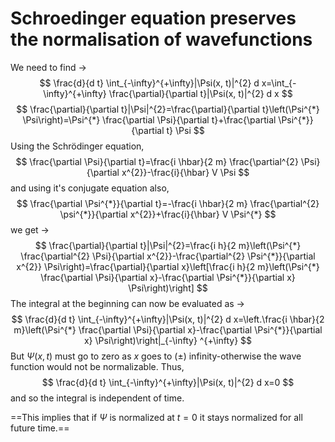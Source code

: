 # Schroedinger equation preserves the normalisation of wavefunctions
We need to find ->
$$
\frac{d}{d t} \int_{-\infty}^{+\infty}|\Psi(x, t)|^{2} d x=\int_{-\infty}^{+\infty} \frac{\partial}{\partial t}|\Psi(x, t)|^{2} d x
$$
$$
\frac{\partial}{\partial t}|\Psi|^{2}=\frac{\partial}{\partial t}\left(\Psi^{*} \Psi\right)=\Psi^{*} \frac{\partial \Psi}{\partial t}+\frac{\partial \Psi^{*}}{\partial t} \Psi
$$
Using the Schrödinger equation,
$$
\frac{\partial \Psi}{\partial t}=\frac{i \hbar}{2 m} \frac{\partial^{2} \Psi}{\partial x^{2}}-\frac{i}{\hbar} V \Psi
$$
and using it's conjugate equation also,
$$
\frac{\partial \Psi^{*}}{\partial t}=-\frac{i \hbar}{2 m} \frac{\partial^{2} \psi^{*}}{\partial x^{2}}+\frac{i}{\hbar} V \Psi^{*}
$$
we get ->
$$
\frac{\partial}{\partial t}|\Psi|^{2}=\frac{i h}{2 m}\left(\Psi^{*} \frac{\partial^{2} \Psi}{\partial x^{2}}-\frac{\partial^{2} \Psi^{*}}{\partial x^{2}} \Psi\right)=\frac{\partial}{\partial x}\left[\frac{i h}{2 m}\left(\Psi^{*} \frac{\partial \Psi}{\partial x}-\frac{\partial \Psi^{*}}{\partial x} \Psi\right)\right]
$$
The integral at the beginning can now be evaluated as ->
$$
\frac{d}{d t} \int_{-\infty}^{+\infty}|\Psi(x, t)|^{2} d x=\left.\frac{i \hbar}{2 m}\left(\Psi^{*} \frac{\partial \Psi}{\partial x}-\frac{\partial \Psi^{*}}{\partial x} \Psi\right)\right|_{-\infty} ^{+\infty}
$$
But $\Psi(x, t)$ must go to zero as $x$ goes to $(\pm)$ infinity-otherwise the wave function would not be normalizable. 
Thus,
$$
\frac{d}{d t} \int_{-\infty}^{+\infty}|\Psi(x, t)|^{2} d x=0
$$
and so the integral is independent of time.

==This implies that if $\Psi$ is normalized at $t=0$ it stays normalized for all future time.==